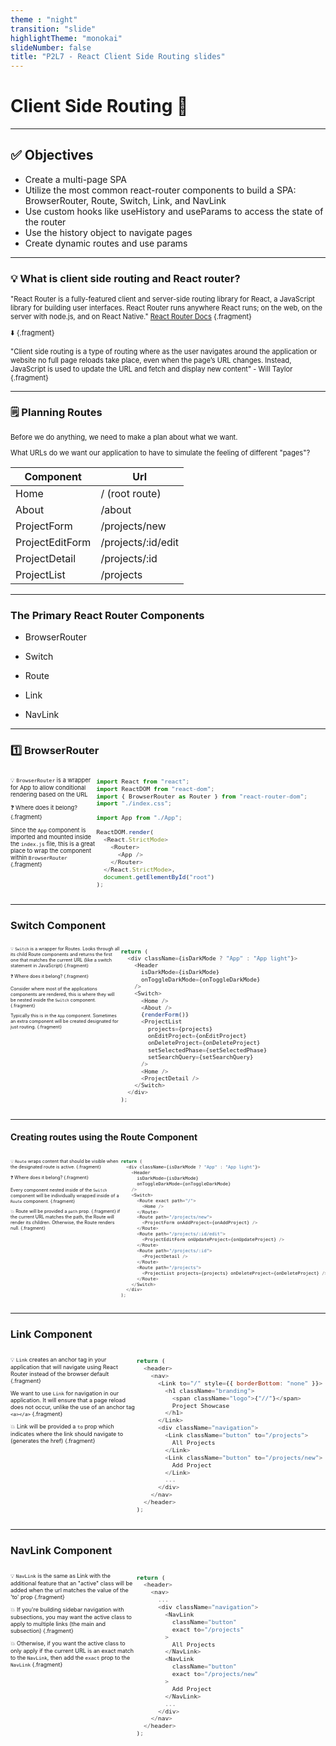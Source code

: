 ```yaml
---
theme : "night"
transition: "slide"
highlightTheme: "monokai"
slideNumber: false
title: "P2L7 - React Client Side Routing slides"
---
```


<h1> Client Side Routing 📲 </h1>

---

<h2><strong> ✅ Objectives </strong></h2>

- Create a multi-page SPA
- Utilize the most common react-router components to build a SPA: BrowserRouter, Route, Switch, Link, and NavLink
- Use custom hooks like useHistory and useParams to access the state of the router
- Use the history object to navigate pages
- Create dynamic routes and use params

---

### 💡 What is client side routing and React router?

<div style="font-size: 0.8em">

"React Router is a fully-featured client and server-side routing library for React, a JavaScript library for building user interfaces. React Router runs anywhere React runs; on the web, on the server with node.js, and on React Native."
[React Router Docs](https://reactrouter.com/docs/en/v6/getting-started/tutorial) {.fragment}

⬇️ {.fragment}

"Client side routing is a type of routing where as the user navigates around the application or website no full page reloads take place, even when the page’s URL changes. Instead, JavaScript is used to update the URL and fetch and display new content" - Will Taylor {.fragment}

</div>

---

### 🗒️ Planning Routes 

<div style="font-size: 0.8em">
Before we do anything, we need to make a plan about what we want.

What URLs do we want our application to have to simulate the feeling of different "pages"?

| Component       | Url                |
| --------------- | ------------------ |
| Home            | / (root route)     |
| About           | /about             |
| ProjectForm     | /projects/new      |
| ProjectEditForm | /projects/:id/edit |
| ProjectDetail   | /projects/:id      |
| ProjectList     | /projects          |

</div>

---

### The Primary React Router Components 

- BrowserRouter

- Switch

- Route

- Link

- NavLink

---

### 1️⃣ BrowserRouter 

<div style="font-size: 0.8em">

<div style="display: flex">

  <div style="width: 30%; text-align: left;">

  <small>

💡 `BrowserRouter` is a wrapper for App to allow conditional rendering based on the URL

❓ Where does it belong? {.fragment}

Since the `App` component is imported and mounted inside the `index.js` file, this is a great place to wrap the component within `BrowserRouter` {.fragment}

</small>

  </div>
  <div class="fragment" style="width: 80%">

```js
import React from "react";
import ReactDOM from "react-dom";
import { BrowserRouter as Router } from "react-router-dom";
import "./index.css";

import App from "./App";

ReactDOM.render(
  <React.StrictMode>
    <Router>
      <App />
    </Router>
  </React.StrictMode>,
  document.getElementById("root")
);
```

  </div>
</div>


</div>

---

### Switch Component 

<div style="display: flex; font-size: 0.8em">
  <div style="width: 35%; font-size: 0.65em; text-align: left;">

💡 `Switch` is a wrapper for Routes. Looks through all its child Route components and returns the first one that matches the current URL (like a switch statement in JavaScript) {.fragment}

❓ Where does it belong? {.fragment}

Consider where most of the applications components are rendered, this is where they will be nested inside the `Switch` component. {.fragment}

Typically this is in the `App` component. Sometimes an extra component will be created designated for just routing. {.fragment}

  </div>
  <div style="width: 65%; font-size: 0.95em" class="fragment">

```js
return (
  <div className={isDarkMode ? "App" : "App light"}>
    <Header 
      isDarkMode={isDarkMode} 
      onToggleDarkMode={onToggleDarkMode} 
    />
    <Switch>
      <Home />
      <About />
      {renderForm()}
      <ProjectList
        projects={projects}
        onEditProject={onEditProject}
        onDeleteProject={onDeleteProject}
        setSelectedPhase={setSelectedPhase}
        setSearchQuery={setSearchQuery}
      />
      <Home />
      <ProjectDetail />
    </Switch>
  </div>
);
```

  </div>
</div>



---

#### Creating routes using the Route Component 

<div style="display: flex; font-size: 0.8em">
  <div style="width: 35%; font-size: 0.65em; text-align: left;">

💡 `Route` wraps content that should be visible when the designated route is active. {.fragment}

❓ Where does it belong? {.fragment}

Every component nested inside of the `Switch` component will be individually wrapped inside of a `Route` component. {.fragment}

💥 Route will be provided a `path` prop. {.fragment}
if the current URL matches the path, the Route will render its children. Otherwise, the Route renders null. {.fragment}

  </div>
  <div style="width: 65%; font-size: 0.75em" class="fragment">

```js
return (
  <div className={isDarkMode ? "App" : "App light"}>
    <Header 
      isDarkMode={isDarkMode} 
      onToggleDarkMode={onToggleDarkMode} 
    />
    <Switch>
      <Route exact path="/">
        <Home />
      </Route>
      <Route path="/projects/new">
        <ProjectForm onAddProject={onAddProject} />
      </Route>
      <Route path="/projects/:id/edit">
        <ProjectEditForm onUpdateProject={onUpdateProject} />
      </Route>
      <Route path="/projects/:id">
        <ProjectDetail />
      </Route>
      <Route path="/projects">
        <ProjectList projects={projects} onDeleteProject={onDeleteProject} />
      </Route>
    </Switch>
  </div>
);
```

  </div>
</div>


---

### Link Component 

<div style="display: flex; font-size: 0.8em">
  <div style="width: 40%; text-align: left; font-size: 0.8em">

💡 `Link` creates an anchor tag in your application that will navigate using React Router instead of the browser default {.fragment}

We want to use `Link` for navigation in our application. It will ensure that a page reload does not occur, unlike the use of an anchor tag `<a></a>` {.fragment}

💥 Link will be provided a `to` prop which indicates where the link should navigate to (generates the href) {.fragment}

  </div>
  <div style="width: 60%" class="fragment">

```js
return (
  <header>
    <nav>
      <Link to="/" style={{ borderBottom: "none" }}>
        <h1 className="branding">
          <span className="logo">{"//"}</span>
          Project Showcase
        </h1>
      </Link>
      <div className="navigation">
        <Link className="button" to="/projects">
          All Projects
        </Link>
        <Link className="button" to="/projects/new">
          Add Project
        </Link>
        ...
      </div>
    </nav>
  </header>
);
```

  </div>
</div>

---

### NavLink Component 

<div style="display: flex; font-size: 0.8em">
  <div style="width: 40%; text-align: left; font-size: 0.8em">

💡 `NavLink` is the same as Link with the additional feature that an "active" class will be added when the url matches the value of the 'to' prop {.fragment}

💥 If you're building sidebar navigation with subsections, you may want the active class to apply to multiple links (the main and subsection) {.fragment}

💥 Otherwise, if you want the active class to only apply if the current URL is an exact match to the `NavLink`, then add the `exact` prop to the `NavLink` {.fragment}

  </div>
  <div style="width: 60%" class="fragment">

```js
return (
  <header>
    <nav>
      ...
      <div className="navigation">
        <NavLink 
          className="button" 
          exact to="/projects"
        >
          All Projects
        </NavLink>
        <NavLink 
          className="button" 
          exact to="/projects/new"
        >
          Add Project
        </NavLink>
        ...
      </div>
    </nav>
  </header>
);
```

  </div>
</div>

